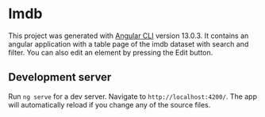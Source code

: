 # Imdb

This project was generated with [Angular CLI](https://github.com/angular/angular-cli) version 13.0.3. It contains an angular application with a table page
of the imdb dataset with search and filter. You can also edit an element by pressing the Edit button.

## Development server

Run `ng serve` for a dev server. Navigate to `http://localhost:4200/`. The app will automatically reload if you change any of the source files.
